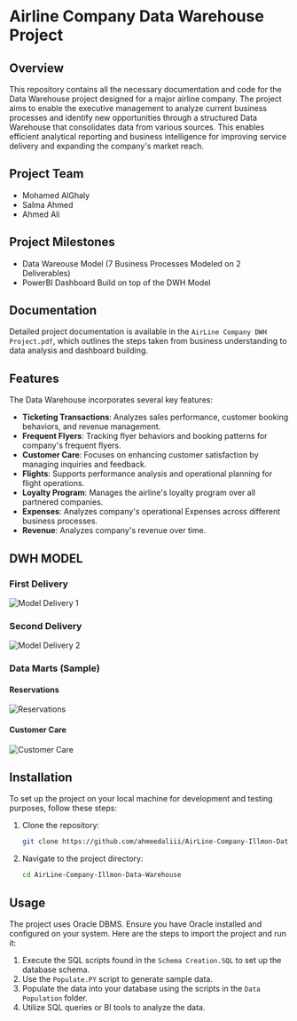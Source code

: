# Airline Company Data Warehouse Project

## Overview
This repository contains all the necessary documentation and code for the Data Warehouse project designed for a major airline company. The project aims to enable the executive management to analyze current business processes and identify new opportunities through a structured Data Warehouse that consolidates data from various sources. This enables efficient analytical reporting and business intelligence for improving service delivery and expanding the company's market reach.

## Project Team
- Mohamed AlGhaly
- Salma Ahmed
- Ahmed Ali

## Project Milestones
- Data Wareouse Model (7 Business Processes Modeled on 2 Deliverables)
- PowerBI Dashboard Build on top of the DWH Model

## Documentation
Detailed project documentation is available in the `AirLine Company DWH Project.pdf`, which outlines the steps taken from business understanding to data analysis and dashboard building.

## Features
The Data Warehouse incorporates several key features:
- **Ticketing Transactions**: Analyzes sales performance, customer booking behaviors, and revenue management.
- **Frequent Flyers**: Tracking flyer behaviors and booking patterns for company's frequent flyers.
- **Customer Care**: Focuses on enhancing customer satisfaction by managing inquiries and feedback.
- **Flights**: Supports performance analysis and operational planning for flight operations.
- **Loyalty Program**: Manages the airline's loyalty program over all partnered companies.
- **Expenses**: Analyzes company's operational Expenses across different business processes.
- **Revenue**: Analyzes company's revenue over time.

## DWH MODEL

### First Delivery

![Model Delivery 1](https://github.com/al-ghaly/AirLine-Company-Illmon-Data-Warehouse/assets/61648960/f97c582a-54f8-47fe-a108-72eb2f9bc128)

### Second Delivery

![Model Delivery 2](https://github.com/al-ghaly/AirLine-Company-Illmon-Data-Warehouse/assets/61648960/90dbca24-d517-4ac3-a18c-27ee3589c342)

### Data Marts (Sample)

#### Reservations

![Reservations](https://github.com/al-ghaly/AirLine-Company-Illmon-Data-Warehouse/assets/61648960/00bc667e-250f-4c1f-996e-022029c127b2)

#### Customer Care

![Customer Care](https://github.com/al-ghaly/AirLine-Company-Illmon-Data-Warehouse/assets/61648960/4115f129-f187-49c0-b89c-14432e0e50f1)

## Installation
To set up the project on your local machine for development and testing purposes, follow these steps:
1. Clone the repository:
   ```bash
   git clone https://github.com/ahmeedaliii/AirLine-Company-Illmon-Data-Warehouse.git
   ```
2. Navigate to the project directory:
   ```bash
   cd AirLine-Company-Illmon-Data-Warehouse
   ```

## Usage
The project uses Oracle DBMS. Ensure you have Oracle installed and configured on your system. Here are the steps to import the project and run it:
1. Execute the SQL scripts found in the `Schema Creation.SQL` to set up the database schema.
2. Use the `Populate.PY` script to generate sample data.
3. Populate the data into your database using the scripts in the `Data Population` folder.
4. Utilize SQL queries or BI tools to analyze the data.




